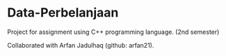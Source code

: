 # Data-Perbelanjaan

Project for assignment using C++ programming language. (2nd semester)

Collaborated with Arfan Jadulhaq (github: arfan21).
